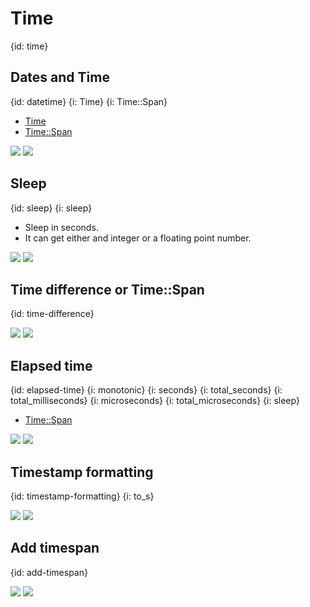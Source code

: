 # Time
{id: time}


## Dates and Time
{id: datetime}
{i: Time}
{i: Time::Span}

* [Time](https://crystal-lang.org/api/Time.html)
* [Time::Span](https://crystal-lang.org/api/Time/Span.html)

![](examples/time/my_time.cr)
![](examples/time/my_time.out)

## Sleep
{id: sleep}
{i: sleep}

* Sleep in seconds.
* It can get either and integer or a floating point number.


![](examples/time/sleep.cr)
![](examples/time/sleep.out)

## Time difference or Time::Span
{id: time-difference}

![](examples/time/time_difference.cr)
![](examples/time/time_difference.out)

## Elapsed time
{id: elapsed-time}
{i: monotonic}
{i: seconds}
{i: total_seconds}
{i: total_milliseconds}
{i: microseconds}
{i: total_microseconds}
{i: sleep}

* [Time::Span](https://crystal-lang.org/api/Time/Span.html)

![](examples/time/elapsed_time.cr)
![](examples/time/elapsed_time.out)

## Timestamp formatting
{id: timestamp-formatting}
{i: to_s}

![](examples/time/formatting.cr)
![](examples/time/formatting.out)

## Add timespan
{id: add-timespan}

![](examples/time/add_timespan.cr)
![](examples/time/add_timespan.out)

